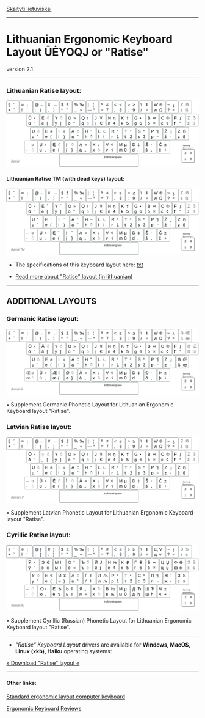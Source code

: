 [Skaityti lietuviškai](README.md)

------------------------------------

# Lithuanian Ergonomic Keyboard Layout ŪĖYOQJ or "Ratise"

version 2.1

------------------------------------------------------------------------------------

### Lithuanian Ratise layout:

!["Ratise" Layout](docs/images/lek_ratise_layout.png)

#### Lithuanian Ratise TM (with dead keys) layout:

!["Ratise TM" Layout](docs/images/lek_ratise_tm_layout.png)

+ The specifications of this keyboard layout here:  [txt](SPECIFICATIONS.txt)

+ [Read more about "Ratise" layout (in lithuanian)](README.md)

------------------------------------------------------------------------------------

## ADDITIONAL LAYOUTS


### Germanic Ratise layout:

!["Ratise" Germanic](docs/images/lek_ratise_germanic.png)

• Supplement Germanic Phonetic Layout for Lithuanian Ergonomic Keyboard layout "Ratise".


### Latvian Ratise layout:

!["Ratise" Latvian](docs/images/lek_ratise_latvian.png)

• Supplement Latvian Phonetic Layout for Lithuanian Ergonomic Keyboard layout "Ratise".


### Cyrillic Ratise layout:

!["Ratise" Cyrillic](docs/images/lek_ratise_cyrillic_layout.png)

• Supplement Cyrillic (Russian) Phonetic Layout for Lithuanian Ergonomic Keyboard layout "Ratise".

------------------------------------------------------------------------------------

+ _"Ratise" Keyboard Layout_ drivers are available for __Windows, MacOS, Linux (xkb), Haiku__ operating systems:

[» Download "Ratise" layout «](https://github.com/albuck/Ratise-layout/zipball/master)


------------------------------------------------------------------------------------

#### Other links:

[Standard ergonomic layout computer keyboard](https://albuck.github.io/SEL-keyboard/)

[Ergonomic Keyboard Reviews](http://xahlee.info/kbd/ergonomic_keyboards_index.html)
